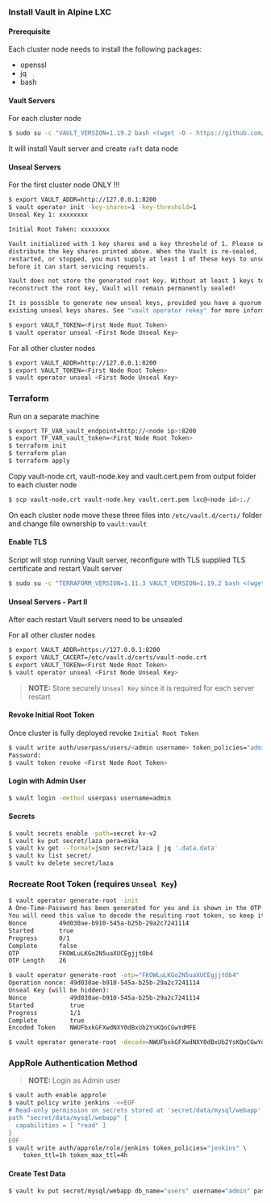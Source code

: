 ### Install Vault in Alpine LXC

#### Prerequisite

Each cluster node needs to install the following packages:

- openssl
- jq
- bash

#### Vault Servers

For each cluster node

```bash
$ sudo su -c "VAULT_VERSION=1.19.2 bash <(wget -O - https://github.com/luminosita/vault/raw/refs/heads/main/scripts/install.sh) create -n <node name> -c <cluster name> -p <peerIP 1> -p <peerIP 2>" root
```

It will install Vault server and create `raft` data node

#### Unseal Servers

For the first cluster node ONLY !!!

```bash
$ export VAULT_ADDR=http://127.0.0.1:8200
$ vault operator init -key-shares=1 -key-threshold=1
Unseal Key 1: xxxxxxxx

Initial Root Token: xxxxxxxx

Vault initialized with 1 key shares and a key threshold of 1. Please securely
distribute the key shares printed above. When the Vault is re-sealed,
restarted, or stopped, you must supply at least 1 of these keys to unseal it
before it can start servicing requests.

Vault does not store the generated root key. Without at least 1 keys to
reconstruct the root key, Vault will remain permanently sealed!

It is possible to generate new unseal keys, provided you have a quorum of
existing unseal keys shares. See "vault operator rekey" for more information.

$ export VAULT_TOKEN=<First Node Root Token>
$ vault operator unseal <First Node Unseal Key>
```

For all other cluster nodes

```bash
$ export VAULT_ADDR=http://127.0.0.1:8200
$ export VAULT_TOKEN=<First Node Root Token>
$ vault operator unseal <First Node Unseal Key>
```

### Terraform

Run on a separate machine

```bash
$ export TF_VAR_vault_endpoint=http://<node ip>:8200
$ export TF_VAR_vault_token=<First Node Root Token>
$ terraform init
$ terraform plan
$ terraform apply
```

Copy vault-node.crt, vault-node.key and vault.cert.pem from output folder to each cluster node

```bash
$ scp vault-node.crt vault-node.key vault.cert.pem lxc@<node id>:./
```

On each cluster node move these three files into `/etc/vault.d/certs/` folder and change file ownership to `vault:vault`

#### Enable TLS 

Script will stop running Vault server, reconfigure with TLS supplied TLS certificate and restart Vault server

```bash
$ sudo su -c "TERRAFORM_VERSION=1.11.3 VAULT_VERSION=1.19.2 bash <(wget -O - https://github.com/luminosita/vault/raw/refs/heads/main/scripts/install.sh) tls -n <node name> -c <cluster name> -p <peerIP 1> -p <peerIP 2>" root
```

#### Unseal Servers - Part II

After each restart Vault servers need to be unsealed

For all other cluster nodes

```bash
$ export VAULT_ADDR=https://127.0.0.1:8200
$ export VAULT_CACERT=/etc/vault.d/certs/vault-node.crt
$ export VAULT_TOKEN=<First Node Root Token>
$ vault operator unseal <First Node Unseal Key>
```

>**NOTE:** Store securely `Unseal Key` since it is required for each server restart

#### Revoke Initial Root Token

Once cluster is fully deployed revoke `Initial Root Token`

```bash
$ vault write auth/userpass/users/<admin username> token_policies="admin_policy"
Password: 
$ vault token revoke <First Node Root Token>
```

#### Login with Admin User

```bash
$ vault login -method userpass username=admin
```

#### Secrets

```bash
$ vault secrets enable -path=secret kv-v2
$ vault kv put secret/laza pera=mika
$ vault kv get --format=json secret/laza | jq '.data.data'
$ vault kv list secret/
$ vault kv delete secret/laza
```

### Recreate Root Token (requires `Unseal Key`)

```bash
$ vault operator generate-root -init
A One-Time-Password has been generated for you and is shown in the OTP field.
You will need this value to decode the resulting root token, so keep it safe.
Nonce         49d030ae-b910-545a-b25b-29a2c7241114
Started       true
Progress      0/1
Complete      false
OTP           FKOWLuLKGo2N5uaXUCEgjjtOb4
OTP Length    26

$ vault operator generate-root -otp="FKOWLuLKGo2N5uaXUCEgjjtOb4"
Operation nonce: 49d030ae-b910-545a-b25b-29a2c7241114
Unseal Key (will be hidden):
Nonce            49d030ae-b910-545a-b25b-29a2c7241114
Started          true
Progress         1/1
Complete         true
Encoded Token    NWUFbxkGFXwdNXY0dBxUb2YsKQoCGwYdMFE

$ vault operator generate-root -decode=NWUFbxkGFXwdNXY0dBxUb2YsKQoCGwYdMFE -otp FKOWLuLKGo2N5uaXUCEgjjtOb4
```

### AppRole Authentication Method

>**NOTE:** Login as Admin user

```bash
$ vault auth enable approle
$ vault policy write jenkins -<<EOF
# Read-only permission on secrets stored at 'secret/data/mysql/webapp'
path "secret/data/mysql/webapp" {
  capabilities = [ "read" ]
}
EOF
$ vault write auth/approle/role/jenkins token_policies="jenkins" \
    token_ttl=1h token_max_ttl=4h
```

#### Create Test Data

```bash
$ vault kv put secret/mysql/webapp db_name="users" username="admin" password="passw0rd"
```
